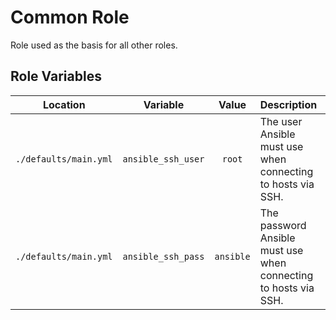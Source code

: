 Common Role
=========

Role used as the basis for all other roles.

Role Variables
--------------

|       Location        |      Variable      |   Value   | Description                                                     |
| :-------------------: | :----------------: | :-------: | :-------------------------------------------------------------- |
| `./defaults/main.yml` | `ansible_ssh_user` |  `root`   | The user Ansible must use when connecting to hosts via SSH.     |
| `./defaults/main.yml` | `ansible_ssh_pass` | `ansible` | The password Ansible must use when connecting to hosts via SSH. |